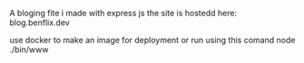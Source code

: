 A bloging fite i made with express js 
the site is hostedd here: blog.benflix.dev

use docker to make an image for deployment or run using this comand
node ./bin/www
